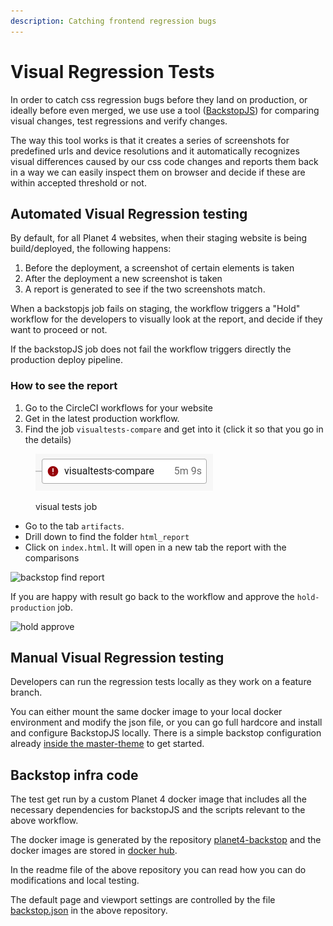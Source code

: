 ```yaml
---
description: Catching frontend regression bugs
---
```


# Visual Regression Tests

In order to catch css regression bugs before they land on production, or ideally before even merged, we use use a tool ([BackstopJS](https://github.com/garris/BackstopJS/)) for comparing visual changes, test regressions and verify changes.

The way this tool works is that it creates a series of screenshots for predefined urls and device resolutions and it automatically recognizes visual differences caused by our css code changes and reports them back in a way we can easily inspect them on browser and decide if these are within accepted threshold or not.

## Automated Visual Regression testing

By default, for all Planet 4 websites, when their staging website is being build/deployed, the following happens:

1. Before the deployment, a screenshot of certain elements is taken
2. After the deployment a new screenshot is taken
3. A report is generated to see if the two screenshots match.

When a backstopjs job fails on staging, the workflow triggers a "Hold" workflow for the developers to visually look at the report, and decide if they want to proceed or not.

If the backstopJS job does not fail the workflow triggers directly the production deploy pipeline.

### How to see the report

1. Go to the CircleCI workflows for your website
2. Get in the latest production workflow.
3. Find the job `visualtests-compare` and get into it (click it so that you go in the details)

<figure><img src="../../.gitbook/assets/Screenshot from 2023-06-28 14-23-03.png" alt=""><figcaption><p>visual tests job</p></figcaption></figure>

* Go to the tab `artifacts`.
* Drill down to find the folder `html_report`
* Click on `index.html`. It will open in a new tab the report with the comparisons

![backstop find report](../../.gitbook/assets/backstop-find-report.png)

If you are happy with result go back to the workflow and approve the `hold-production` job.

![hold approve](../../.gitbook/assets/hold-approve.png)

## Manual Visual Regression testing

Developers can run the regression tests locally as they work on a feature branch.

You can either mount the same docker image to your local docker environment and modify the json file, or you can go full hardcore and install and configure BackstopJS locally. There is a simple backstop configuration already [inside the master-theme](https://github.com/greenpeace/planet4-master-theme/blob/master/backstop.js) to get started.

## Backstop infra code

The test get run by a custom Planet 4 docker image that includes all the necessary dependencies for backstopJS and the scripts relevant to the above workflow.

The docker image is generated by the repository [planet4-backstop](https://github.com/greenpeace/planet4-backstop/) and the docker images are stored in [docker hub](https://hub.docker.com/r/greenpeaceinternational/planet4-backstop/tags).

In the readme file of the above repository you can read how you can do modifications and local testing.

The default page and viewport settings are controlled by the file [backstop.json](https://github.com/greenpeace/planet4-backstop/blob/master/backstop.json) in the above repository.
